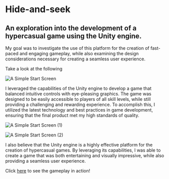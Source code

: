 # Hide-and-seek
## An exploration into the development of a hypercasual game using the Unity engine. 

My goal was to investigate the use of this platform for the creation of fast-paced and engaging gameplay, while also examining the design considerations necessary for creating a seamless user experience.

Take a look at the following

![A Simple Start Screen](https://user-images.githubusercontent.com/69084203/226140021-7972e11b-1d89-45f6-92ab-39aa389c83d5.png)

I leveraged the capabilities of the Unity engine to develop a game that balanced intuitive controls with eye-pleasing graphics. The game was designed to be easily accessible to players of all skill levels, while still providing a challenging and rewarding experience. To accomplish this, I utilized the latest technology and best practices in game development, ensuring that the final product met my high standards of quality.

![A Simple Start Screen (1)](https://user-images.githubusercontent.com/69084203/226140025-004f11c2-f18d-4c7f-bb06-18b038cb7b07.png)

![A Simple Start Screen (2)](https://user-images.githubusercontent.com/69084203/226140027-fbf162d6-6ada-49e8-87fe-8461a5db27d5.png)

I also believe that the Unity engine is a highly effective platform for the creation of hypercasual games. By leveraging its capabilities, I was able to create a game that was both entertaining and visually impressive, while also providing a seamless user experience.

Click [here](https://youtu.be/sIBMZLn3y9c) to see the gameplay in action!

